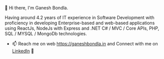 👋 Hi there, I'm Ganesh Bondla.

Having around 4.2 years of IT experience in Software Development with proficiency in developing Enterprise-based and web-based applications using ReactJs, NodeJs with Express and .NET C# / MVC / Core APIs, PHP, SQL / MYSQL / MongoDb technologies.

<!-- Skilled @ 

HTML, 
CSS, 
C#, 
JAVASCRIPT, 
CORE JAVASCRIPT (ES6), 
SQL SERVER, 
PYTHON, 
BOOTSTRAP 4/5, 
NODE JS, 
REACT JS, 
PHP, 
JQUERY AJAX, 
.NET MVC, 
.NET WEB API, 
MYSQL PHPMYADMIN, 
.NET UMBRACO/CMS, 
ANGULAR, 
WORDPRESS/CMS, 
MANGODB, 
NODE EXPRESS JS -->

- 📫 Reach me on web <a href="https://ganeshbondla.in" target="_blank">https://ganeshbondla.in</a> and Connect with me on <a href="https://www.linkedin.com/in/ganeshbondlain/" target="_blank">LinkedIn</a> 🤝
